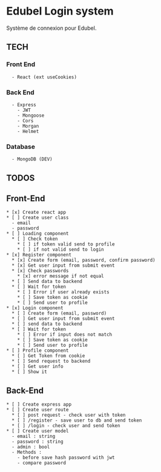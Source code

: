 # Edubel Login system

Système de connexion pour Edubel.

## TECH

### Front End

      - React (ext useCookies)

### Back End

      - Express
        - JWT
        - Mongoose
        - Cors
        - Morgan
        - Helmet

### Database

      - MongoDB (DEV)

## TODOS

## Front-End

    * [x] Create react app
    * [ ] Create user class
      - email
      - password
    * [ ] Loading component
      * [ ] Check token
        * [ ] if token valid send to profile
        * [ ] if not valid send to login
    * [x] Register component
      * [x] Create form (email, password, confirm password)
      * [x] Get user input from submit event
      * [x] Check passwords
        * [x] error message if not equal
      * [ ] Send data to backend
      * [ ] Wait for token
        * [ ] Error if user already exists
        * [ ] Save token as cookie
        * [ ] Send user to profile
    * [x] Login component
      * [ ] Create form (email, password)
      * [ ] Get user input from submit event
      * [ ] send data to backend
      * [ ] Wait for token
        * [ ] Error if input does not match
        * [ ] Save token as cookie
        * [ ] Send user to profile
    * [ ] Profile component
      * [ ] Get Token from cookie
      * [ ] Send request to backend
      * [ ] Get user info
      * [ ] Show it

## Back-End

    * [ ] Create express app
    * [ ] Create user route
      * [ ] post request - check user with token
      * [ ] /register - save user to db and send token
      * [ ] /login - check user and send token
    * [ ] Create user model
      - email : string
      - password : string
      - admin : bool
      - Methods :
        - before save hash password with jwt
        - compare password
